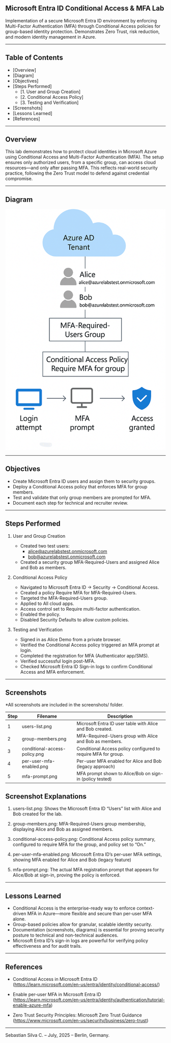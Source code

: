 ## Microsoft Entra ID Conditional Access & MFA Lab

Implementation of a secure Microsoft Entra ID environment by enforcing Multi-Factor Authentication (MFA) through Conditional Access policies for group-based identity protection. Demonstrates Zero Trust, risk reduction, and modern identity management in Azure.

---

## Table of Contents

- [Overview]
- [Diagram]
- [Objectives]
- [Steps Performed]
  - [1. User and Group Creation]
  - [2. Conditional Access Policy]
  - [3. Testing and Verification]
- [Screenshots]
- [Lessons Learned]
- [References]

---

## Overview

This lab demonstrates how to protect cloud identities in Microsoft Azure using Conditional Access and Multi-Factor Authentication (MFA). The setup ensures only authorized users, from a specific group, can access cloud resources—and only after passing MFA. This reflects real-world security practice, following the Zero Trust model to defend against credential compromise.

---

## Diagram

![Architecture Diagram](diagram.png)

---

## Objectives

- Create Microsoft Entra ID users and assign them to security groups.
- Deploy a Conditional Access policy that enforces MFA for group members.
- Test and validate that only group members are prompted for MFA.
- Document each step for technical and recruiter review.

---

## Steps Performed

1. User and Group Creation
   - Created two test users:
     - alice@azurelabstest.onmicrosoft.com
     - bob@azurelabstest.onmicrosoft.com
   - Created a security group MFA-Required-Users and assigned Alice and Bob as members.

2. Conditional Access Policy
   - Navigated to Microsoft Entra ID → Security → Conditional Access.
   - Created a policy Require MFA for MFA-Required-Users.
   - Targeted the MFA-Required-Users group.
   - Applied to All cloud apps.
   - Access control set to Require multi-factor authentication.
   - Enabled the policy.
   - Disabled Security Defaults to allow custom policies.

3. Testing and Verification
   - Signed in as Alice Demo from a private browser.
   - Verified the Conditional Access policy triggered an MFA prompt at login.
   - Completed the registration for MFA (Authenticator app/SMS).
   - Verified successful login post-MFA.
   - Checked Microsoft Entra ID Sign-in logs to confirm Conditional Access and MFA enforcement.

---

## Screenshots

*All screenshots are included in the screenshots/ folder.

| Step | Filename                      | Description                                                   |
| ---- | ----------------------------- | ------------------------------------------------------------- |
| 1    | users-list.png                | Microsoft Entra ID user table with Alice and Bob created.     |
| 2    | group-members.png             | MFA-Required-Users group with Alice and Bob as members.       |
| 3    | conditional-access-policy.png | Conditional Access policy configured to require MFA for group.|
| 4    | per-user-mfa-enabled.png      | Per-user MFA enabled for Alice and Bob (legacy approach)      |
| 5    | mfa-prompt.png                | MFA prompt shown to Alice/Bob on sign-in (policy tested)      |

## Screenshot Explanations

1. users-list.png: Shows the Microsoft Entra ID “Users” list with Alice and Bob created for the lab.

2. group-members.png: MFA-Required-Users group membership, displaying Alice and Bob as assigned members.

3. conditional-access-policy.png: Conditional Access policy summary, configured to require MFA for the group, and policy set to “On.”

4. per-user-mfa-enabled.png: Microsoft Entra ID’s per-user MFA settings, showing MFA enabled for Alice and Bob (legacy feature)

5. mfa-prompt.png: The actual MFA registration prompt that appears for Alice/Bob at sign-in, proving the policy is enforced.

---

## Lessons Learned

- Conditional Access is the enterprise-ready way to enforce context-driven MFA in Azure—more flexible and secure than per-user MFA alone.
- Group-based policies allow for granular, scalable identity security.
- Documentation (screenshots, diagrams) is essential for proving security posture to technical and non-technical audiences.
- Microsoft Entra ID’s sign-in logs are powerful for verifying policy effectiveness and for audit trails.

---

## References

- Conditional Access in Microsoft Entra ID
(https://learn.microsoft.com/en-us/entra/identity/conditional-access/)

- Enable per-user MFA in Microsoft Entra ID
(https://learn.microsoft.com/en-us/entra/identity/authentication/tutorial-enable-azure-mfa)

- Zero Trust Security Principles: Microsoft Zero Trust Guidance
(https://www.microsoft.com/en-us/security/business/zero-trust)

---

Sebastian Silva C. – July, 2025 – Berlin, Germany.
